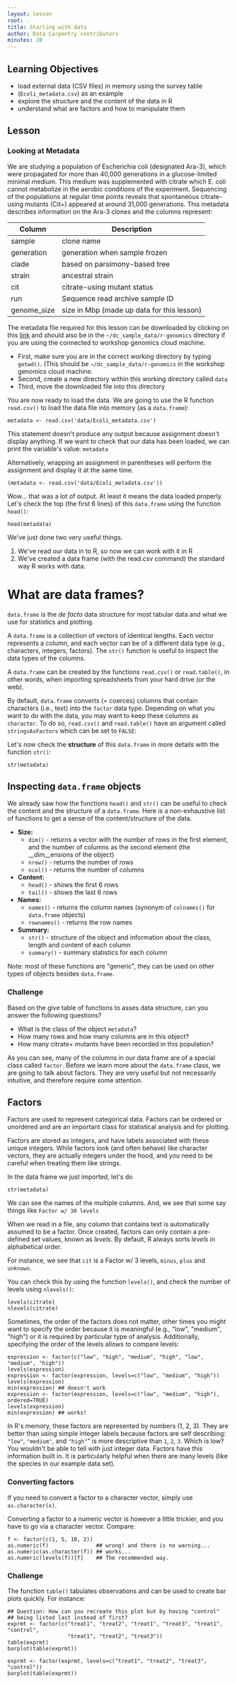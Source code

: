 ```yaml
---
layout: lesson
root: .
title: Starting with data
author: Data Carpentry contributors
minutes: 20
---
```



## Learning Objectives

- load external data (CSV files) in memory using the survey table
- (`Ecoli_metadata.csv`) as an example
-  explore the structure and the content of the data in R
-  understand what are factors and how to manipulate them

## Lesson

### Looking at Metadata


We are studying a population of Escherichia coli (designated Ara-3), which were propagated for more than 40,000 generations in a glucose-limited minimal medium. This medium was supplemented with citrate which E. coli cannot metabolize in the aerobic conditions of the experiment. Sequencing of the populations at regular time points reveals that spontaneous citrate-using mutants (Cit+) appeared at around 31,000 generations. This metadata describes information on the Ara-3 clones and the columns represent:

| Column           | Description                                |
|------------------|--------------------------------------------|
| sample           | clone name					|
| generation       | generation when sample frozen		|
| clade            | based on parsimony-based tree		|
| strain           | ancestral strain				|
| cit              | citrate-using mutant status		|
| run              | Sequence read archive sample ID		|
| genome_size      | size in Mbp (made up data for this lesson) |



The metadata file required for this lesson can be downloaded by clicking on this [link](./data/Ecoli_metadata.csv) and should also be in the `~/dc_sample_data/r-genomics` directory if you are using the connected to workshop genomics cloud machine. 

- First, make sure you are in the correct working directory by typing `getwd()`. (This should be `~/dc_sample_data/r-genomics` in the workshop genomics cloud machine. 
- Second, create a new directory within this working directory called `data`
- Third, move the downloaded file into this directory

You are now ready to load the data. We are going to use the R function  `read.csv()` to load the data file into memory (as a `data.frame`):

```{r, eval=TRUE,  purl=FALSE}
metadata <- read.csv('data/Ecoli_metadata.csv')
```

This statement doesn't produce any output because assignment doesn't display anything. If we want to check that our data has been loaded, we can print the variable's value: `metadata`

Alternatively, wrapping an assignment in parentheses will perform the assignment and display it at the same time.

```{r, eval = TRUE, purl = FALSE}
(metadata <- read.csv('data/Ecoli_metadata.csv'))
```

Wow... that was a lot of output. At least it means the data loaded properly. Let's check the top (the first 6 lines) of this `data.frame` using the function `head()`:

```{r, results='show', purl=FALSE}
head(metadata)
```

We've just done two very useful things.
1. We've read our data in to R, so now we can work with it in R
2. We've created a data frame (with the read.csv command) the 
standard way R works with data. 

# What are data frames?

`data.frame` is the _de facto_ data structure for most tabular data and what we use for statistics and plotting.

A `data.frame` is a collection of vectors of identical lengths. Each vector represents a column, and each vector can be of a different data type (e.g., characters, integers, factors). The `str()` function is useful to inspect the data types of the columns.

A `data.frame` can be created by the functions `read.csv()` or `read.table()`, in other words, when importing spreadsheets from your hard drive (or the web).

By default, `data.frame` converts (= coerces) columns that contain characters (i.e., text) into the `factor` data type. Depending on what you want to do with the data, you may want to keep these columns as `character`. To do so, `read.csv()` and `read.table()` have an argument called `stringsAsFactors` which can be set to `FALSE`:

Let's now check the __structure__ of this `data.frame` in more details with the function `str()`:

```{r, purl=FALSE}
str(metadata)
```

## Inspecting `data.frame` objects

We already saw how the functions `head()` and `str()` can be useful to check the content and the structure of a `data.frame`. Here is a non-exhaustive list of functions to get a sense of the content/structure of the data.

* **Size:**
    * `dim()` - returns a vector with the number of rows in the first element, and
    the number of columns as the second element (the __dim__ensions of the object)
    * `nrow()` - returns the number of rows
    * `ncol()` - returns the number of columns
* **Content:**
    * `head()` - shows the first 6 rows
    * `tail()` - shows the last 6 rows
* **Names:**
    * `names()` - returns the column names (synonym of `colnames()` for `data.frame`
	objects)
   * `rownames()` - returns the row names
* **Summary:**
   * `str()` - structure of the object and information about the class, length and
	content of  each column
   * `summary()` - summary statistics for each column

Note: most of these functions are "generic", they can be used on other types of objects besides `data.frame`.


### Challenge

Based on the give table of functions to asses data structure, can you answer the following questions?

* What is the class of the object `metadata`?
* How many rows and how many columns are in this object?
* How many citrate+ mutants have been recorded in this population?


As you can see, many of the columns in our data frame are of a special class called `factor`. Before we learn more about the `data.frame` class, we are going to talk about factors. They are very useful but not necessarily intuitive, and therefore require some attention.


## Factors

Factors are used to represent categorical data. Factors can be ordered or unordered and are an important class for statistical analysis and for plotting.

Factors are stored as integers, and have labels associated with these unique integers. While factors look (and often behave) like character vectors, they are actually integers under the hood, and you need to be careful when treating them like strings.

In the data frame we just imported, let's do 
```{r, purl=TRUE}
str(metadata)
```

We can see the names of the multiple columns. And, we see that 
some say things like `Factor w/ 30 levels`

When we read in a file, any column that contains text is automatically assumed to be a factor. Once created, factors can only contain a pre-defined set values, known as *levels*. By default, R always sorts *levels* in alphabetical order. 

For instance, we see that `cit` is a Factor w/ 3 levels, `minus`, `plus` and `unknown`.


You can check this by using the function `levels()`, and check the
number of levels using `nlevels()`:

```{r, purl=FALSE, eval=FALSE}
levels(citrate)
nlevels(citrate)
```
Sometimes, the order of the factors does not matter, other times you might want to specify the order because it is meaningful (e.g., "low", "medium", "high") or it is required by particular type of analysis. Additionally, specifying the order of the levels allows to compare levels:

```{r, purl=FALSE, error=TRUE, eval=FALSE}
expression <- factor(c("low", "high", "medium", "high", "low", "medium", "high"))
levels(expression)
expression <- factor(expression, levels=c("low", "medium", "high"))
levels(expression)
min(expression) ## doesn't work
expression <- factor(expression, levels=c("low", "medium", "high"), ordered=TRUE)
levels(expression)
min(expression) ## works!
```

In R's memory, these factors are represented by numbers (1, 2, 3). They are better than using simple integer labels because factors are self describing:
`"low"`, `"medium"`, and `"high"`" is more descriptive than `1`, `2`, `3`. Which is low?  You wouldn't be able to tell with just integer data. Factors have this information built in. It is particularly helpful when there are many levels (like the species in our example data set).

### Converting factors

If you need to convert a factor to a character vector, simply use
`as.character(x)`.

Converting a factor to a numeric vector is however a little trickier, and you
have to go via a character vector. Compare:

```{r, purl=TRUE, eval=FALSE}
f <- factor(c(1, 5, 10, 2))
as.numeric(f)               ## wrong! and there is no warning...
as.numeric(as.character(f)) ## works...
as.numeric(levels(f))[f]    ## The recommended way.
```

### Challenge

The function `table()` tabulates observations and can be used to create bar plots quickly. For instance:

```{r wrong-order, results='show', purl=TRUE}
## Question: How can you recreate this plot but by having "control"
## being listed last instead of first?
exprmt <- factor(c("treat1", "treat2", "treat1", "treat3", "treat1", "control",
                   "treat1", "treat2", "treat3"))
table(exprmt)
barplot(table(exprmt))
```


```{r correct-order, purl=FALSE}
exprmt <- factor(exprmt, levels=c("treat1", "treat2", "treat3", "control"))
barplot(table(exprmt))
```


